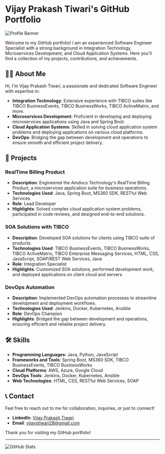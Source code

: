 # Vijay Prakash Tiwari's GitHub Portfolio

![Profile Banner](https://your-banner-image-link.com/banner.jpg)

Welcome to my GitHub portfolio! I am an experienced Software Engineer Specialist with a strong background in Integration Technology, Microservices Development, and Cloud Application Systems. Here you'll find a collection of my projects, contributions, and achievements.

## 👨‍💻 About Me

Hi, I'm Vijay Prakash Tiwari, a passionate and dedicated Software Engineer with expertise in:

- **Integration Technology**: Extensive experience with TIBCO suites like TIBCO BusinessEvents, TIBCO BusinessWorks, TIBCO ActiveMatrix, and more.
- **Microservices Development**: Proficient in developing and deploying microservices applications using Java and Spring Boot.
- **Cloud Application Systems**: Skilled in solving cloud application system problems and deploying applications on various cloud platforms.
- **DevOps**: Bridging the gap between development and operations to ensure smooth and efficient project delivery.

## 🚀 Projects

### RealTime Billing Product
- **Description**: Engineered the Amdocs Technology's RealTime Billing Product, a microservices application suite for business operations.
- **Technologies Used**: Java, Spring Boot, MS360 SDK, RESTful Web Services
- **Role**: Lead Developer
- **Highlights**: Solved complex cloud application system problems, participated in code reviews, and designed end-to-end solutions.

### SOA Solutions with TIBCO
- **Description**: Developed SOA solutions for clients using TIBCO suite of products.
- **Technologies Used**: TIBCO BusinessEvents, TIBCO BusinessWorks, TIBCO ActiveMatrix, TIBCO Enterprise Messaging Services, HTML, CSS, JavaScript, SOAP/REST Web Services, Java
- **Role**: Integration Specialist
- **Highlights**: Customized SOA solutions, performed development work, and deployed applications on client cloud and servers.

### DevOps Automation
- **Description**: Implemented DevOps automation processes to streamline development and deployment workflows.
- **Technologies Used**: Jenkins, Docker, Kubernetes, Ansible
- **Role**: DevOps Champion
- **Highlights**: Bridged the gap between development and operations, ensuring efficient and reliable project delivery.

## 🛠 Skills

- **Programming Languages**: Java, Python, JavaScript
- **Frameworks and Tools**: Spring Boot, MS360 SDK, TIBCO BusinessEvents, TIBCO BusinessWorks
- **Cloud Platforms**: AWS, Azure, Google Cloud
- **DevOps Tools**: Jenkins, Docker, Kubernetes, Ansible
- **Web Technologies**: HTML, CSS, RESTful Web Services, SOAP

## 📞 Contact

Feel free to reach out to me for collaboration, inquiries, or just to connect!

- **LinkedIn**: [Vijay Prakash Tiwari](https://www.linkedin.com/in/vijayptiwari/)
- **Email**: vijayptiwari28@gmail.com

Thank you for visiting my GitHub portfolio!

---

![GitHub Stats](https://github-readme-stats.vercel.app/api?username=vijayptiwari&show_icons=true&theme=radical)
